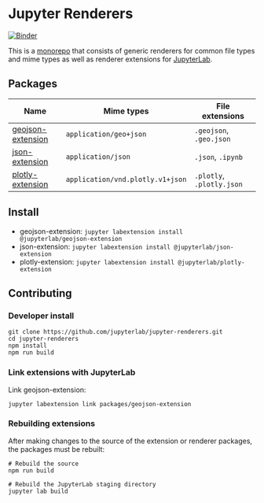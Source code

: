# Jupyter Renderers

[![Binder](https://beta.mybinder.org/badge.svg)](https://beta.mybinder.org/v2/gh/jupyterlab/jupyter-renderers/master)

This is a [monorepo](https://github.com/lerna/lerna#what-does-a-lerna-repo-look-like) that consists of generic renderers for common file types and mime types as well as renderer extensions for [JupyterLab](https://github.com/jupyterlab/jupyterlab).

## Packages

| Name        | Mime types           | File extensions |
| ----------- | -------------------- | --------------- |
| [geojson-extension](packages/geojson-extension) | `application/geo+json` | `.geojson`, `.geo.json` |
| [json-extension](packages/json-extension) | `application/json` | `.json`, `.ipynb` |
| [plotly-extension](packages/plotly-extension) | `application/vnd.plotly.v1+json` | `.plotly`, `.plotly.json` |

## Install

* geojson-extension: `jupyter labextension install @jupyterlab/geojson-extension`
* json-extension: `jupyter labextension install @jupyterlab/json-extension`
* plotly-extension: `jupyter labextension install @jupyterlab/plotly-extension`

## Contributing

### Developer install

```
git clone https://github.com/jupyterlab/jupyter-renderers.git
cd jupyter-renderers
npm install
npm run build
```

### Link extensions with JupyterLab

Link geojson-extension:

```
jupyter labextension link packages/geojson-extension
```

### Rebuilding extensions

After making changes to the source of the extension or renderer packages, the packages must be rebuilt:

```
# Rebuild the source
npm run build

# Rebuild the JupyterLab staging directory
jupyter lab build
```
